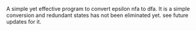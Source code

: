 A simple yet effective program to convert epsilon nfa to dfa. It is a simple conversion and redundant states has not been eliminated yet. see future updates for it.

